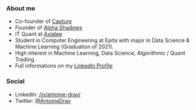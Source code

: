 ### About me

* Co-founder of [Capture](https://www.capture-project.fr)
* Founder of [Alpha Shadows](https://github.com/alphashadows)
* IT Quant at [Axialee](https://github.com/Axialee)
* Student in Computer Engineering at Epita with major in Data Science & Machine Learning (Graduation of 2021).
* High interest in Machine Learning, Data Science, Algorithmic / Quant Trading.
* Full informations on my [LinkedIn Profile](https://www.linkedin.com/in/antoine-dray/)

### Social

* LinkedIn: [/in/antoine-dray/](https://www.linkedin.com/in/antoine-dray/)
* Twitter: [@AntoineDray](https://twitter.com/AntoineDray)

